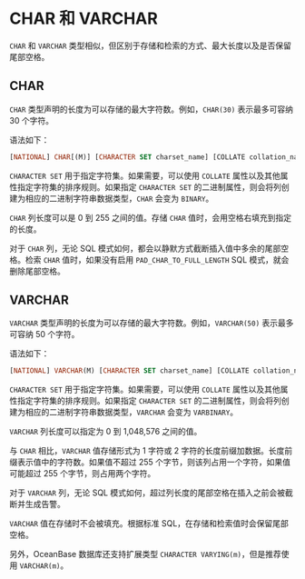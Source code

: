 # CHAR 和 VARCHAR

`CHAR` 和 `VARCHAR` 类型相似，但区别于存储和检索的方式、最大长度以及是否保留尾部空格。

## CHAR


`CHAR` 类型声明的长度为可以存储的最大字符数。例如，`CHAR(30)` 表示最多可容纳 30 个字符。

语法如下：

```sql
[NATIONAL] CHAR[(M)] [CHARACTER SET charset_name] [COLLATE collation_name]
```

`CHARACTER SET` 用于指定字符集。如果需要，可以使用 `COLLATE` 属性以及其他属性指定字符集的排序规则。如果指定 `CHARACTER SET` 的二进制属性，则会将列创建为相应的二进制字符串数据类型，`CHAR` 会变为 `BINARY`。

`CHAR` 列长度可以是 0 到 255 之间的值。存储 `CHAR` 值时，会用空格右填充到指定的长度。

对于 `CHAR` 列，无论 SQL 模式如何，都会以静默方式截断插入值中多余的尾部空格。检索 `CHAR` 值时，如果没有启用 `PAD_CHAR_TO_FULL_LENGTH` SQL 模式，就会删除尾部空格。

## VARCHAR

`VARCHAR` 类型声明的长度为可以存储的最大字符数。例如，`VARCHAR(50)` 表示最多可容纳 50 个字符。

语法如下：

```sql
[NATIONAL] VARCHAR(M) [CHARACTER SET charset_name] [COLLATE collation_name]
```

`CHARACTER SET` 用于指定字符集。如果需要，可以使用 `COLLATE` 属性以及其他属性指定字符集的排序规则。如果指定 `CHARACTER SET` 的二进制属性，则会将列创建为相应的二进制字符串数据类型，`VARCHAR` 会变为 `VARBINARY`。

`VARCHAR` 列长度可以指定为 0 到 1,048,576 之间的值。

与 `CHAR` 相比，`VARCHAR` 值存储形式为 1 字符或 2 字符的长度前缀加数据。长度前缀表示值中的字符数。如果值不超过 255 个字节，则该列占用一个字符，如果值可能超过 255 个字节，则占用两个字符。

对于 `VARCHAR` 列，无论 SQL 模式如何，超过列长度的尾部空格在插入之前会被截断并生成告警。

`VARCHAR` 值在存储时不会被填充。根据标准 SQL，在存储和检索值时会保留尾部空格。

另外，OceanBase 数据库还支持扩展类型 `CHARACTER VARYING(m)`，但是推荐使用 `VARCHAR(m)`。
